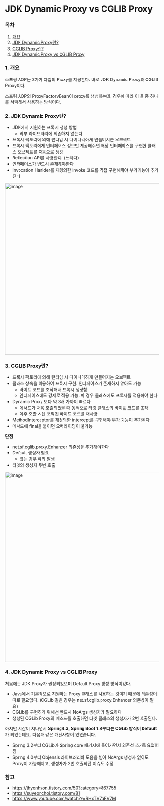 # ****JDK Dynamic Proxy vs CGLIB Proxy****

### 목차

1. [개요](#1-개요)
2. [JDK Dynamic Proxy란?](#2-jdk-dynamic-proxy란)
3. [CGLIB Proxy란?](#3-cglib-proxy란)
4. [JDK Dynamic Proxy vs CGLIB Proxy](#4-jdk-dynamic-proxy-vs-cglib-proxy)

### 1. 개요

스프링 AOP는 2가지 타입의 Proxy를 제공한다. 바로 JDK Dynamic Proxy와 CGLIB Proxy이다.

스프링 AOP의 ProxyFactoryBean이 proxy를 생성하는데, 경우에 따라 이 둘 중 하나를 서택해서 사용하는 방식이다.

### 2. JDK Dynamic Proxy란?

- JDK에서 지원하는 프록시 생성 방법
    - 외부 라이브러리에 의존하지 않는다
- 프록시 팩토리에 의해 런타임 시 다이나믹하게 만들어지는 오브젝트
- 프록시 팩토리에게 인터페이스 정보만 제공해주면 해당 인터페이스를 구현한 클래스 오브젝트를 자동으로 생성
- Reflection API를 사용한다. (느리다)
- 인터페이스가 반드시 존재해야한다
- Invocation Hanlder를 재정의한 invoke 코드를 직접 구현해줘야 부가기능이 추가된다

<img width="563" alt="image" src="https://github.com/Jammini/TIL/assets/59176149/4cc4db68-db20-4fa6-bb17-3d725b003e79">


### 3. CGLIB Proxy란?

- 프록시 팩토리에 의해 런타임 시 다이나믹하게 만들어지는 오브젝트
- 클래스 상속을 이용하여 프록시 구현. 인터페이스가 존재하지 않아도 가능
    - 바이트 코드를 조작해서 프록시 생성함
    - 인터페이스에도 강제로 적용 가능. 이 경우 클래스에도 프록시를 적용해야 한다
- Dynamic Proxy 보다 약 3배 가까이 빠르다
    - 메서드가 처음 호출되었을 때 동적으로 타깃 클래스의 바이트 코드를 조작
    - 이후 호출 시엔 조작된 바이트 코드를 재사용
- MethodInterceptor를 재정의한 intercept를 구현해야 부가 기능이 추가된다
- 메서드에 final을 붙이면 오버라이딩이 불가능

**단점**

- net.sf.cglib.proxy.Enhancer 의존성을 추가해야한다
- Default 생성자 필요
    - 없는 경우 예외 발생
- 타겟의 생성자 두번 호출

<img width="623" alt="image" src="https://github.com/Jammini/TIL/assets/59176149/c50e7558-9286-4740-b7fd-35c2f8eef130">


### 4. JDK Dynamic Proxy vs CGLIB Proxy

처음에는 JDK Proxy가 권장되었으며 Default Proxy 생성 방식이었다.

- Java에서 기본적으로 지원하는 Proxy 클래스를 사용하는 것이기 때문에 의존성이 따로 필요없다. (CGLib 같은 경우는 net.sf.cglib.proxy.Enhancer 의존성이 필요)
- CGLib를 구현하기 위해선 반드시 NoArgs 생성자가 필요하다
- 생성된 CGLib Proxy의 메소드를 호출하면 타겟 클래스의 생성자가 2번 호출된다.

하지만 시간이 지나면서 **Spring4.3, Spring Boot 1.4부터는 CGLib 방식이 Default**가 되었는데요. 다음과 같은 개선사항이 있었습니다.

- Spring 3.2부터 CGLib가 Spring core 패키지에 들어가면서 의존성 추가필요없어짐
- Spring 4.0부터 Objensis 라이브러리의 도움을 받아 NoArgs 생성자 없이도 Proxy이 가능해지고, 생성자가 2번 호출되던 이슈도 수정

### 참고

- https://jhyonhyon.tistory.com/50?category=867755
- https://suyeonchoi.tistory.com/81
- https://www.youtube.com/watch?v=RHxTV7qFV7M